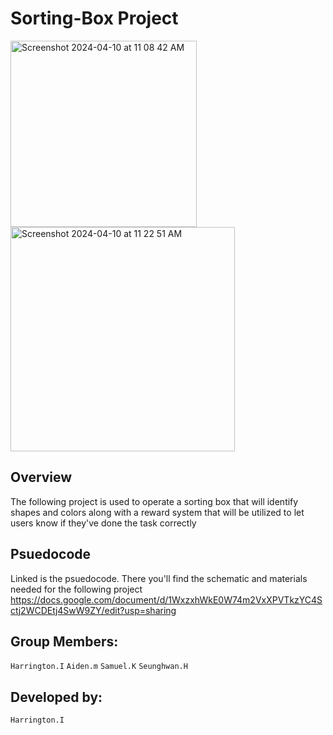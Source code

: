 # Sorting-Box Project
<img width="298" alt="Screenshot 2024-04-10 at 11 08 42 AM" src="https://github.com/HarringtonIdahosa/Capstone4991/assets/81630373/c62842da-1547-45ad-a045-c653ea25a2a7">
<img width="359" alt="Screenshot 2024-04-10 at 11 22 51 AM" src="https://github.com/HarringtonIdahosa/Capstone4991/assets/81630373/9f5f239b-5cdc-4d6d-9601-91fd3e935356">

## Overview
The following project is used to operate a sorting box that will identify shapes and colors along with a reward system that will be utilized to let users know if they've done the task correctly
## Psuedocode 
Linked is the psuedocode. There you'll find the schematic and materials needed for the following project
https://docs.google.com/document/d/1WxzxhWkE0W74m2VxXPVTkzYC4Sctj2WCDEtj4SwW9ZY/edit?usp=sharing
## Group Members:
`Harrington.I` `Aiden.m` `Samuel.K`  `Seunghwan.H`
## Developed by:
`Harrington.I`
